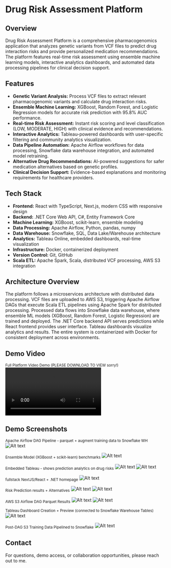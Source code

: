# Drug Risk Assessment Platform

## Overview
Drug Risk Assessment Platform is a comprehensive pharmacogenomics application that analyzes genetic variants from VCF files to predict drug interaction risks and provide personalized medication recommendations. The platform features real-time risk assessment using ensemble machine learning models, interactive analytics dashboards, and automated data processing pipelines for clinical decision support.

## Features
- **Genetic Variant Analysis:** Process VCF files to extract relevant pharmacogenomic variants and calculate drug interaction risks.
- **Ensemble Machine Learning:** XGBoost, Random Forest, and Logistic Regression models for accurate risk prediction with 95.8% AUC performance.
- **Real-time Risk Assessment:** Instant risk scoring and level classification (LOW, MODERATE, HIGH) with clinical evidence and recommendations.
- **Interactive Analytics:** Tableau-powered dashboards with user-specific filtering and community analytics visualization.
- **Data Pipeline Automation:** Apache Airflow workflows for data processing, Snowflake data warehouse integration, and automated model retraining.
- **Alternative Drug Recommendations:** AI-powered suggestions for safer medication alternatives based on genetic profiles.
- **Clinical Decision Support:** Evidence-based explanations and monitoring requirements for healthcare providers.

## Tech Stack
- **Frontend:** React with TypeScript, Next.js, modern CSS with responsive design
- **Backend:** .NET Core Web API, C#, Entity Framework Core
- **Machine Learning:** XGBoost, scikit-learn, ensemble modeling
- **Data Processing:** Apache Airflow, Python, pandas, numpy
- **Data Warehouse:** Snowflake, SQL, Data Lake/Warehouse architecture
- **Analytics:** Tableau Online, embedded dashboards, real-time visualization
- **Infrastructure:** Docker, containerized deployment
- **Version Control:** Git, GitHub
- **Scala ETL:** Apache Spark, Scala, distributed VCF processing, AWS S3 integration

## Architecture Overview
The platform follows a microservices architecture with distributed data processing. VCF files are uploaded to AWS S3, triggering Apache Airflow DAGs that execute Scala ETL pipelines using Apache Spark for distributed processing. Processed data flows into Snowflake data warehouse, where ensemble ML models (XGBoost, Random Forest, Logistic Regression) are trained and deployed. The .NET Core backend API serves predictions while React frontend provides user interface. Tableau dashboards visualize analytics and results. The entire system is containerized with Docker for consistent deployment across environments.

## Demo Video
<sub>Full Platform Video Demo (PLEASE DOWNLOAD TO VIEW sorry!)</sub>
![Demo Video](demo-assets/drug_risk_demo_final.mp4)

## Demo Screenshots

<sub>Apache Airflow DAG Pipeline - parquet + augment training data to Snowflake WH</sub>
![Alt text](demo-assets/airflow_pipeline.png)

<sub>Ensemble Model (XGBoost + scikit-learn) benchmarks</sub>
![Alt text](demo-assets/benchmarks.png)

<sub>Embedded Tableau - shows prediction analytics on drug risks</sub>
![Alt text](demo-assets/embedded_tableau_analytics1.png)
![Alt text](demo-assets/embedded_tableau_analytics2.png)

<sub>fullstack NextJS/React + .NET homepage</sub>
![Alt text](demo-assets/homepage1.png)

<sub>Risk Prediction results + Alternatives</sub>
![Alt text](demo-assets/model_results1.png)
![Alt text](demo-assets/model_results2.png)

<sub>AWS S3 Airflow DAG Parquet Results</sub>
![Alt text](demo-assets/parquet_pipeline2.png)
![Alt text](demo-assets/parquet_pipeline1.png)

<sub>Tableau Dashboard Creation + Preview (connected to Snowflake Warehouse Tables)</sub>
![Alt text](demo-assets/TableauCreation.png)

<sub>Post-DAG S3 Training Data Pipelined to Snowflake</sub>
![Alt text](demo-assets/processed_pipeline.png)

## Contact
For questions, demo access, or collaboration opportunities, please reach out to me. 

